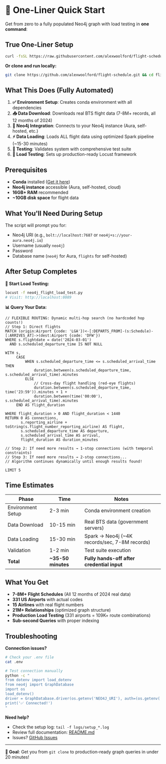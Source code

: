 # 🚀 One-Liner Quick Start

Get from zero to a fully populated Neo4j graph with load testing in **one command**:

## True One-Liner Setup

```bash
curl -fsSL https://raw.githubusercontent.com/alexwoolford/flight-schedule/main/setup-and-run.sh | bash
```

**Or clone and run locally:**

```bash
git clone https://github.com/alexwoolford/flight-schedule.git && cd flight-schedule && ./setup-and-run.sh
```

## What This Does (Fully Automated)

1. **✅ Environment Setup**: Creates conda environment with all dependencies
2. **📥 Data Download**: Downloads real BTS flight data (7-8M+ records, all 12 months of 2024)
3. **🔗 Neo4j Integration**: Connects to your Neo4j instance (Aura, self-hosted, etc.)
4. **⚡ Data Loading**: Loads ALL flight data using optimized Spark pipeline (~15-30 minutes)
5. **🧪 Testing**: Validates system with comprehensive test suite
6. **🚀 Load Testing**: Sets up production-ready Locust framework

## Prerequisites

- **Conda** installed ([Get it here](https://docs.conda.io/en/latest/miniconda.html))
- **Neo4j instance** accessible (Aura, self-hosted, cloud)
- **16GB+ RAM** recommended
- **~10GB disk space** for flight data

## What You'll Need During Setup

The script will prompt you for:
- Neo4j URI (e.g., `bolt://localhost:7687` or `neo4j+s://your-aura.neo4j.io`)
- Username (usually `neo4j`)
- Password
- Database name (`neo4j` for Aura, `flights` for self-hosted)

## After Setup Completes

**🎯 Start Load Testing:**
```bash
locust -f neo4j_flight_load_test.py
# Visit: http://localhost:8089
```

**📊 Query Your Data:**
```cypher
// FLEXIBLE ROUTING: Dynamic multi-hop search (no hardcoded hop counts!)
// Step 1: Direct flights
MATCH (origin:Airport {code: 'LGA'})<-[:DEPARTS_FROM]-(s:Schedule)-[:ARRIVES_AT]->(dest:Airport {code: 'DFW'})
WHERE s.flightdate = date('2024-03-01')
  AND s.scheduled_departure_time IS NOT NULL

WITH s,
     CASE
         WHEN s.scheduled_departure_time <= s.scheduled_arrival_time THEN
             duration.between(s.scheduled_departure_time, s.scheduled_arrival_time).minutes
         ELSE
             // Cross-day flight handling (red-eye flights)
             duration.between(s.scheduled_departure_time, time('23:59')).minutes + 1 +
             duration.between(time('00:00'), s.scheduled_arrival_time).minutes
     END AS flight_duration

WHERE flight_duration > 0 AND flight_duration < 1440
RETURN 0 AS connections,
       s.reporting_airline + toString(s.flight_number_reporting_airline) AS flight,
       s.scheduled_departure_time AS departure,
       s.scheduled_arrival_time AS arrival,
       flight_duration AS duration_minutes

// Step 2: If need more results → 1-stop connections (with temporal constraints)
// Step 3: If need more results → 2-stop connections...
// Algorithm continues dynamically until enough results found!

LIMIT 5
```

## Time Estimates

| Phase | Time | Notes |
|-------|------|-------|
| Environment Setup | 2-3 min | Conda environment creation |
| Data Download | 10-15 min | Real BTS data (government servers) |
| Data Loading | 15-30 min | Spark → Neo4j (~4K records/sec, 7-8M records) |
| Validation | 1-2 min | Test suite execution |
| **Total** | **~35-50 minutes** | **Fully hands-off after credential input** |

## What You Get

- **7-8M+ Flight Schedules** (All 12 months of 2024 real data)
- **331 US Airports** with actual codes
- **15 Airlines** with real flight numbers
- **21M+ Relationships** (optimized graph structure)
- **Production Load Testing** (331 airports = 109K+ route combinations)
- **Sub-second Queries** with proper indexing

## Troubleshooting

**Connection issues?**
```bash
# Check your .env file
cat .env

# Test connection manually
python -c "
from dotenv import load_dotenv
from neo4j import GraphDatabase
import os
load_dotenv()
driver = GraphDatabase.driver(os.getenv('NEO4J_URI'), auth=(os.getenv('NEO4J_USERNAME'), os.getenv('NEO4J_PASSWORD')))
print('✅ Connected!')
"
```

**Need help?**
- Check the setup log: `tail -f logs/setup_*.log`
- Review full documentation: [README.md](README.md)
- Issues? [GitHub Issues](https://github.com/alexwoolford/flight-schedule/issues)

---

**🎯 Goal**: Get you from `git clone` to production-ready graph queries in under 20 minutes!
